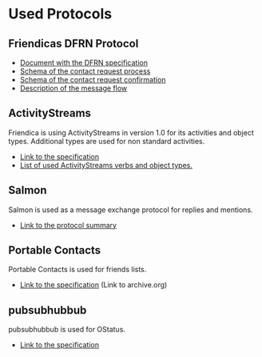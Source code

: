 Used Protocols
===============

Friendicas DFRN Protocol
---

* [Document with the DFRN specification](spec/dfrn2.pdf)
* [Schema of the contact request process](spec/dfrn2_contact_request.png)
* [Schema of the contact request confirmation](spec/dfrn2_contact_confirmation.png)
* [Description of the message flow](help/Message-Flow)

ActivityStreams
---

Friendica is using ActivityStreams in version 1.0 for its activities and object types.
Additional types are used for non standard activities.

* [Link to the specification](http://activitystrea.ms/head/activity-schema.html)
* [List of used ActivityStreams verbs and object types.](https://github.com/friendica/friendica/wiki/ActivityStreams)

Salmon
---

Salmon is used as a message exchange protocol for replies and mentions.

* [Link to the protocol summary](http://www.salmon-protocol.org/salmon-protocol-summary)

Portable Contacts
---

Portable Contacts is used for friends lists.

* [Link to the specification](https://web.archive.org/web/20160426223008/http://portablecontacts.net/draft-spec.html) (Link to archive.org)

pubsubhubbub
---

pubsubhubbub is used for OStatus.

* [Link to the specification](https://pubsubhubbub.github.io/PubSubHubbub/pubsubhubbub-core-0.4.html)
